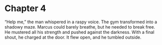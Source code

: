 # Chapter 4
“Help me,” the man whispered in a raspy voice. The gym transformed into a shadowy maze. Marcus could barely breathe, but he needed to break free. He mustered all his strength and pushed against the darkness. With a final shout, he charged at the door. It flew open, and he tumbled outside. 

